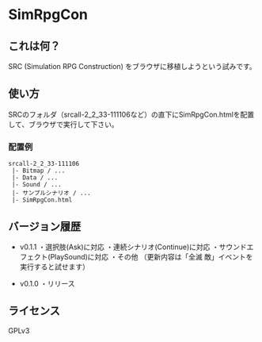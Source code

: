 # SimRpgCon

## これは何？

SRC (Simulation RPG Construction) をブラウザに移植しようという試みです。

## 使い方

SRCのフォルダ（srcall-2_2_33-111106など）の直下にSimRpgCon.htmlを配置して、ブラウザで実行して下さい。

### 配置例
```
srcall-2_2_33-111106
 |- Bitmap / ...
 |- Data / ...
 |- Sound / ...
 |- サンプルシナリオ / ...
 |- SimRpgCon.html
```

## バージョン履歴

* v0.1.1
・選択肢(Ask)に対応
・連続シナリオ(Continue)に対応
・サウンドエフェクト(PlaySound)に対応
・その他
（更新内容は「全滅 敵」イベントを実行すると試せます）

* v0.1.0
・リリース

## ライセンス

GPLv3

